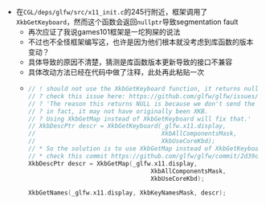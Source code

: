 - 在`CGL/deps/glfw/src/x11_init.c`的245行附近，框架调用了`XkbGetKeyboard`，然而这个函数会返回`nullptr`导致segmentation fault
	- 再次应证了我说games101框架是一坨狗屎的说法
	- 不过也不全怪框架编写这，也许是因为他们根本就没考虑到库函数的版本变动？
	- 具体导致的原因不清楚，猜测是库函数版本更新导致的接口不兼容
	- 具体改动方法已经在代码中做了注释，此处再此粘贴一次
	- ```c++
	  // ! should not use the XkbGetKeyboard function, it returns nullptr
	  // ? check this issue here: https://github.com/glfw/glfw/issues/389
	  // ? 'The reason this returns NULL is because we don't send the map name at all in Wayland; 
	  // ? in fact, it may not have originally been XKB. 
	  // ? Using XkbGetMap instead of XkbGetKeyboard will fix that.'
	  // XkbDescPtr descr = XkbGetKeyboard(_glfw.x11.display,
	  //                                   XkbAllComponentsMask,
	  //                                   XkbUseCoreKbd);
	  // * So the solution is to use XkbGetMap instead of XkbGetKeyboard
	  // * check this commit https://github.com/glfw/glfw/commit/2d39dff84af0f51e5c11c3e9b953cd2e2af166ef
	  XkbDescPtr descr = XkbGetMap(_glfw.x11.display,
	                                    XkbAllComponentsMask,
	                                    XkbUseCoreKbd);
	  
	  XkbGetNames(_glfw.x11.display, XkbKeyNamesMask, descr);                             
	  ```